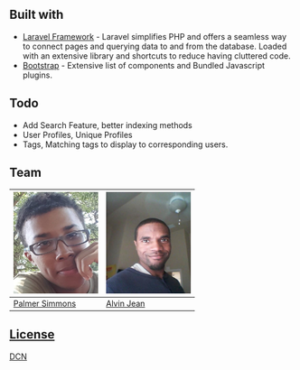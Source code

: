
## Built with

- [Laravel Framework](https://laravel.com/) - Laravel simplifies PHP and offers a seamless way to connect pages and querying data to and from the database. Loaded with an extensive library and shortcuts to reduce having cluttered code.
- [Bootstrap](http://getbootstrap.com/) - Extensive list of components and  Bundled Javascript plugins.

## Todo
- Add Search Feature, better indexing methods
- User Profiles, Unique Profiles
- Tags, Matching tags to display to corresponding users.

## Team

<img src="/resources/pictures/r.jpg" alt="Palmer" width="150" height="180">|<img src="/resources/pictures/ASelfie.jpg" alt="Palmer" width="150" height="180">
---|---
[Palmer Simmons](https://github.com/blackkhes) |[Alvin Jean](https://github.com/ajean17)

## [License](https://www.binpress.com/license/view/l/a008f732dfb21828e9e537fa1881161f)

[DCN](https://www.binpress.com/license/view/l/a008f732dfb21828e9e537fa1881161f)
